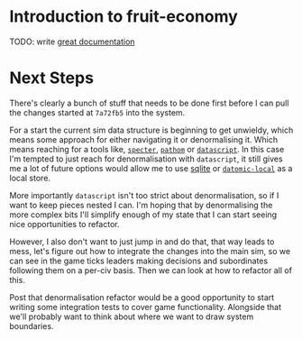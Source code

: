 # Introduction to fruit-economy

TODO: write [great documentation](http://jacobian.org/writing/what-to-write/)

# Next Steps
There's clearly a bunch of stuff that needs to be done first before I can pull the changes started at `7a72fb5` into the system.

For a start the current sim data structure is beginning to get unwieldy, which means some approach for either navigating it or denormalising it.
Which means reaching for a tools like, [`specter`](https://github.com/redplanetlabs/specter), [`pathom`](https://github.com/wilkerlucio/pathom) or [`datascript`](https://github.com/tonsky/datascript/).
In this case I'm tempted to just reach for denormalisation with `datascript`, it still gives me a lot of future options would allow me to use [sqlite](https://github.com/someteam/acha/blob/0.2.0/src-clj/acha/db.clj#L67) or [`datomic-local`](https://docs.datomic.com/cloud/dev-local.html) as a local store.

More importantly `datascript` isn't too strict about denormalisation, so if I want to keep pieces nested I can. I'm hoping that by denormalising the more complex bits I'll simplify enough of my state that I can start seeing nice opportunities to refactor.

However, I also don't want to just jump in and do that, that way leads to mess, let's figure out how to integrate the changes into the main sim, so we can see in the game ticks leaders making decisions and subordinates following them on a per-civ basis. Then we can look at how to refactor all of this.

Post that denormalisation refactor would be a good opportunity to start writing some integration tests to cover game functionality. Alongside that we'll probably want to think about where we want to draw system boundaries.
